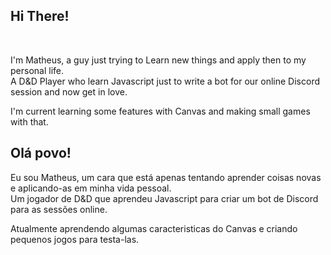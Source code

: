 ## Hi There!
<br>

I'm Matheus, a guy just trying to Learn new things and apply then to my personal life.<br>
A D&D Player who learn Javascript just to write a bot for our online Discord session and now get in love.

I'm current learning some features with Canvas and making small games with that.

 ## Olá povo!

 Eu sou Matheus, um cara que está apenas tentando aprender coisas novas e aplicando-as em minha vida pessoal. <br> Um jogador de D&D que aprendeu Javascript para criar um bot de Discord para as sessões online.

Atualmente aprendendo algumas caracteristicas do Canvas e criando pequenos jogos para testa-las.
